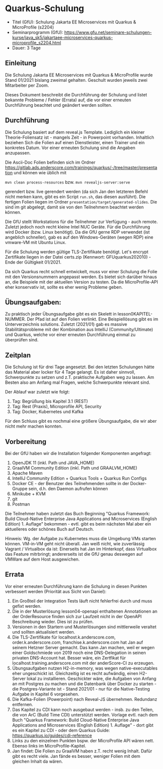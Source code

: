 # Quarkus-Schulung

* Titel (GfU): Schulung Jakarta EE Microservices mit Quarkus & MicroProfile (s2204)
* Seminarprogramm (GfU): https://www.gfu.net/seminare-schulungen-kurse/java_sk5/jakartaee-microservices-quarkus-microprofile_s2204.html
* Dauer: 3 Tage

## Einleitung

Die Schulung Jakarta EE Microservices mit Quarkus & MicroProfile wurde Stand 01/2021 bislang zweimal gehalten. Geschult wurden jeweils zwei Mitarbeiter per Zoom.

Dieses Dokument beschreibt die Durchführung der Schulung und listet bekannte Probleme / Fehler (Errata) auf, die vor einer erneuten Durchführung beachtet und geändert werden sollten.

## Durchführung

Die Schulung basiert auf dem reveal.js Template. Lediglich ein kleiner Theorie-Foliensatz ist - mangels Zeit - in Powerpoint vorhanden.
Inhaltlich beziehen Sich die Folien auf einen Dienstleister, einen Trainer und ein konkretes Datum. Vor einer erneuten Schulung sind die Angaben anzupassen.

Die Ascii-Doc Folien befinden sich im Ordner https://gitlab.ads.anderscore.com/trainings/quarkus/-/tree/master/presentation und können wie üblich mit

`mvn clean process-resources` bzw. `mvn revealjs-server:serve` 

gerendert bzw. live gerendert werden (da sich Jan den letzteren Befehl nicht merken kann, gibt es ein Script `run.sh`, das diesen ausführt). 
Die fertigen Folien liegen im Ordner `presentation/target/generated-slides`. Die sind im git abgelegt, damit sie von den Teilnehmern beachtet werden können.

Die GfU stellt Workstations für die Teilnehmer zur Verfügung - auch remote. Zuletzt jedoch noch recht kleine Intel NUC Geräte.
Für die Durchführung wird Docker (bzw. Linux benötigt). Da die GfU gerne RDP verwendet (ist angeblich schneller), gab es auf den Windows-Geräten (wegen RDP)
eine vmware-VM mit Ubuntu Linux.

Für die Schulung werden gültige TLS-Zertifikate benötigt. Let's encrypt Zertifikate liegen in der Datei certs.zip (Kennwort: GFUquarkus202010) - Ende der Gültigkeit 01/2021.

Da sich Quarkus recht schnell entwickelt, muss vor einer Schulung die Folie mit den Versionsnummern angepasst werden.
Es bietet sich darüber hinaus an, die Beispiele mit der aktuellen Version zu testen. Da die MicroProfile-API eher konservativ ist, sollte es eher wenig Probleme geben.

## Übungsaufgaben: 

Zu praktisch jeder Übungsaufgabe gibt es ein Skelett in lesson0KAPITEL-NUMMER. Der Pfad ist auf den Folien verlinkt. 
Eine Beispiellösung gibt es im Unterverzeichnis solutions. Zuletzt (2021/01) gab es massive Stabilitätsprobleme mit der Kombination aus IntelliJ (Community/Ultimate) und Quarkus,
welche vor einer erneuten Durchführung einmal zu überprüfen sind.

## Zeitplan

Die Schulung ist für drei Tage angesetzt. Bei den letzten Schulungen hätte das Material aber locker für 4 Tage gelangt. 
Es ist daher sinnvoll, Schwerpunkte zu setzen und z.T. praktische Aufgaben weg zu lassen. Am Besten also am Anfang mal Fragen, welche Schwerpunkte relevant sind.

Der Ablauf war zuletzt wie folgt:

1. Tag: Begrüßung bis Kapitel 3.1 (REST)
2. Tag: Rest (Praxis), Microprofile API, Security
3. Tag: Docker, Kubernetes und Kafka

Für den Schluss gibt es nochmal eine größere Übungsaufgabe, die wir aber nicht mehr machen konnten. 

## Vorbereitung

Bei der GfU haben wir die Installation folgender Komponenten angefragt:

1. OpenJDK 11 (inkl. Path und JAVA_HOME)
2. GraalVM Community Edition (inkl. Path und GRAALVM_HOME)
3. Apache Maven
4. IntelliJ Community Edition + Quarkus Tools + Quarkus Run Configs
5. Docker CE - der Benutzer des Teilnehmenden sollte in der Docker-Gruppe sein, d.h. den Daemon aufrufen können
6. Minikube + KVM
7. git
8. Postman

Die Teilnehmer haben zuletzt das Buch Beginning "Quarkus Framework: Build Cloud-Native Enterprise Java Applications and Microservices (English Edition) 1. Auflage" bekommen - evtl.
gibt es beim nächsten Mal aber ein aktuelleres oder schönes Buch auf Deutsch.

Hinweis: Wg. der Aufgabe zu Kubernetes muss die Umgebung VMs starten können. VM-in-VM geht nicht überall.
Jan weiß nicht, wie zuverlässig Vagrant / Virtualbox da ist: Einerseits hat Jan im Hinterkopf, dass Virtualbox das Feature mitrbringt; andererseits ist die GfU genau deswegen auf VMWare 
auf dem Host ausgewichen.

## Errata

Vor einer erneuten Durchführung kann die Schulung in diesen Punkten verbessert werden (Priorität aus Sicht von Daniel):

1. Ein Großteil der Integration Tests läuft nicht fehlerfrei durch und muss gefixt werden.
2. Die in der Musterlösung lesson04-openapi enthaltenen Annotationen an der OrderResource finden sich zur Laufzeit nicht in der OpenAPI Beschreibung wieder. Dies ist zu prüfen.
3. Versionen in den Startern und Musterlösungen sind mittlerweile veraltet und sollten aktualisiert werden.
4. Die TLS-Zertifikate für localhost.k.anderscore.com, order.k.anderscore.com, franchise.k.anderscore.com hat Jan auf seinem Hetzner Server gemacht. Das kann Jan machen, weil er wegen einer Goldschmiede von 2019 noch eine DNS-Delegation in seinen privaten DNS-Account hat. Besser wäre, ein Zertfikat für localhost.training.anderscore.com mit der anderScore-CI zu erzeugen.
5. Übungsaufgaben nutzen H2-in-memory, was wegen native-executables eher ungeschickt ist. Gleichzeitig ist es recht aufwändig, einen H2-Server lokal zu installieren.
Geschickter wäre, die Aufgaben von Anfang an mit Postgres zu machen und die Datenbank über Docker zu starten - die Postgres-Variante ist - Stand 2021/01 - nur für die 
Native-Testing Aufgabe in Kapitel 6 vorgesehen.
6. Die Kafka-Folien (Powerpoint) nach Reveal-JS übernehmen. Redundanz entfernen.
7. Das Kapitel zu CDI kann noch ausgebaut werden - insb. zu den Teilen, die von ArC (Build Time CDI) unterstützt werden. Vorlage evtl. nach dem Buch "Quarkus Framework: Build Cloud-Native Enterprise Java Applications and Microservices (English Edition) 1. Auflage" - dort gibt es ein Kapitel zu CDI - oder dem Quarkus Guide: https://quarkus.io/guides/cdi-reference
8. Links zu den einzelnen Punkten bspw. der MicroProfile API wären nett. Ebenso links im MicroProfile-Kapitel.
9. Jan findet: Die Folien zu GraalVM haben z.T. recht wenig Inhalt. Dafür gibt es recht viele. Jan fände es besser, weniger Folien mit dem gleichen Inhalt da wären.
